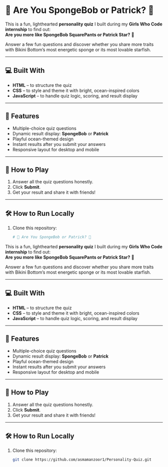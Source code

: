 # 🧽 Are You SpongeBob or Patrick? 🐚

This is a fun, lighthearted **personality quiz** I built during my **Girls Who Code internship** to find out:  
**Are you more like SpongeBob SquarePants or Patrick Star?** 🌊

Answer a few fun questions and discover whether you share more traits with Bikini Bottom’s most energetic sponge or its most lovable starfish.

---

## 💻 Built With
- **HTML** – to structure the quiz
- **CSS** – to style and theme it with bright, ocean-inspired colors
- **JavaScript** – to handle quiz logic, scoring, and result display

---

## 🚀 Features
- Multiple-choice quiz questions
- Dynamic result display: **SpongeBob** or **Patrick**
- Playful ocean-themed design
- Instant results after you submit your answers
- Responsive layout for desktop and mobile

---

## 🎯 How to Play
1. Answer all the quiz questions honestly.
2. Click **Submit**.
3. Get your result and share it with friends!

---

## 🛠 How to Run Locally
1. Clone this repository:
   ```bash
   # 🧽 Are You SpongeBob or Patrick? 🐚

This is a fun, lighthearted **personality quiz** I built during my **Girls Who Code internship** to find out:  
**Are you more like SpongeBob SquarePants or Patrick Star?** 🌊

Answer a few fun questions and discover whether you share more traits with Bikini Bottom’s most energetic sponge or its most lovable starfish.

---

## 💻 Built With
- **HTML** – to structure the quiz
- **CSS** – to style and theme it with bright, ocean-inspired colors
- **JavaScript** – to handle quiz logic, scoring, and result display

---

## 🚀 Features
- Multiple-choice quiz questions
- Dynamic result display: **SpongeBob** or **Patrick**
- Playful ocean-themed design
- Instant results after you submit your answers
- Responsive layout for desktop and mobile

---

## 🎯 How to Play
1. Answer all the quiz questions honestly.
2. Click **Submit**.
3. Get your result and share it with friends!

---

## 🛠 How to Run Locally
1. Clone this repository:
   ```bash
   git clone https://github.com/asmamanzoor1/Personality-Quiz.git

